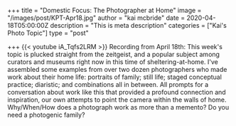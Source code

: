 +++
title = "Domestic Focus: The Photographer at Home"
image = "/images/post/KPT-Apr18.jpg"
author = "kai mcbride"
date = 2020-04-18T05:00:00Z
description = "This is meta description"
categories = ["Kai's Photo Topic"]
type = "post"

+++
{{< youtube iA_Tqfs2LRM >}}
Recording from April 18th: This week's topic is plucked straight from the zeitgeist, and a popular subject among curators and museums right now in this time of sheltering-at-home. I've assembled some examples from over two dozen photographers who made work about their home life: portraits of family; still life; staged conceptual practice; diaristic; and combinations all in between. All prompts for a conversation about work like this that provided a profound connection and inspiration, our own attempts to point the camera within the walls of home. Why/When/How does a photograph work as more than a memento? Do you need a photogenic family?
